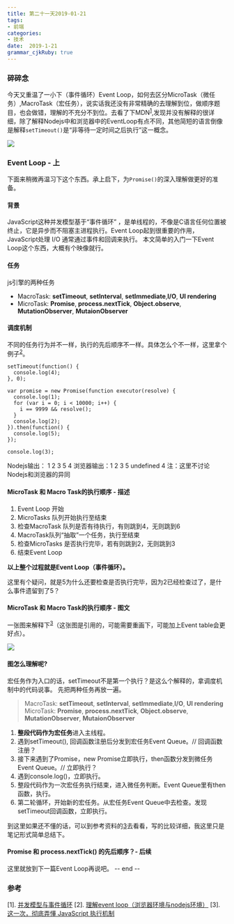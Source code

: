 ```yaml
---
title: 第二十一天2019-01-21
tags: 
- 前端
categories: 
- 技术
date:  2019-1-21
grammar_cjkRuby: true
---
```

### 碎碎念
今天又重温了一小下（事件循环）Event Loop，如何去区分MicroTask（微任务）,MacroTask（宏任务），说实话我还没有非常精确的去理解到位，做顺序题目，也会做错，理解的不充分不到位。去看了下MDN<sup>[1]</sup>,发现并没有解释的很详细，除了解释Nodejs中和浏览器中的EventLoop有点不同，其他简短的语言倒像是解释`setTimeout()`是“非等待一定时间之后执行”这一概念。

![](https://ws1.sinaimg.cn/large/b15ca614gy1fzelyzwwi1j20hk0b2n27.jpg)
<!--more-->
### Event Loop - 上

下面来稍微再温习下这个东西。承上启下，为`Promise()`的深入理解做更好的准备。
#### 背景
JavaScript这种并发模型基于“事件循环” ，是单线程的，不像是C语言任何位置被终止，它是异步而不阻塞主进程执行。Event Loop起到很重要的作用， JavaScript处理 I/O 通常通过事件和回调来执行。
本文简单的入门一下Event Loop这个东西，大概有个映像就行。
#### 任务
js引擎的两种任务
+ MacroTask: **setTimeout**, **setInterval**, **setImmediate**,**I/O**, **UI rendering**
+ MicroTask: **Promise**, **process.nextTick**, **Object.observe**, **MutationObserver**, **MutaionObserver**
#### 调度机制
不同的任务行为并不一样，执行的先后顺序不一样。具体怎么个不一样，这里拿个例子<sup>[2]</sup>。
```javascript?linenums
setTimeout(function() {
  console.log(4);
}, 0);

var promise = new Promise(function executor(resolve) {
  console.log(1);
  for (var i = 0; i < 10000; i++) {
    i == 9999 && resolve();
  }
  console.log(2);
}).then(function() {
  console.log(5);
});

console.log(3);
```
Nodejs输出： 1 2 3 5 4
浏览器输出：1 2 3 5 undefined 4
注：这里不讨论Nodejs和浏览器的异同

#### MicroTask 和 Macro Task的执行顺序 - 描述
1. Event Loop 开始
2. MicroTasks 队列开始执行至结束
3. 检查MacroTask 队列是否有待执行，有则跳到4，无则跳到6
4. MacroTask队列“抽取”一个任务，执行至结束
5. 检查MicroTasks 是否执行完毕，若有则跳到2，无则跳到3
6. 结束Event Loop

**以上整个过程就是Event Loop（事件循环）。**

这里有个疑问，就是5为什么还要检查是否执行完毕，因为2已经检查过了，是什么事件遗留到了5？
#### MicroTask 和 Macro Task的执行顺序 - 图文
一张图来解释下<sup>[3]</sup>（这张图是引用的，可能需要重画下，可能加上Event table会更好点）。

![](https://ws1.sinaimg.cn/large/b15ca614gy1fzellunmyaj20ux0q8472.jpg)
#### 图怎么理解呢?
宏任务作为入口的话，setTimeout不是第一个执行？是这么个解释的，拿调度机制中的代码说事。
先把两种任务再放一遍。
> MacroTask: **setTimeout**, **setInterval**, **setImmediate**,**I/O**, **UI rendering**
> MicroTask: **Promise**, **process.nextTick**, **Object.observe**, **MutationObserver**, **MutaionObserver**
1. **整段代码作为宏任务**进入主线程。
2. 遇到setTimeout(), 回调函数注册后分发到宏任务Event Queue。// 回调函数注册？
3. 接下来遇到了Promise，new Promise立即执行，then函数分发到微任务Event Queue。// 立即执行？
4. 遇到console.log()，立即执行。
5. 整段代码作为一次宏任务执行结束，进入微任务判断。Event Queue里有then函数，执行。
6. 第二轮循环，开始新的宏任务。从宏任务Event Queue中去检查。发现setTimeout回调函数，立即执行。

到这里如果还不懂的话，可以到参考资料的[3]去看看，写的比较详细，我这里只是笔记形式简单总结下。
#### Promise 和 process.nextTick() 的先后顺序？- 后续
这里就放到下一篇Event Loop再说吧。
-- end --
### 参考
\[1]. [并发模型与事件循环][1] 
\[2]. [理解event loop（浏览器环境与nodejs环境）][2]
\[3]. [这一次，彻底弄懂 JavaScript 执行机制][3]


  [1]: https://developer.mozilla.org/zh-CN/docs/Web/JavaScript/EventLoop
  [2]: https://imweb.io/topic/5b148768d4c96b9b1b4c4ea1
  [3]: https://juejin.im/post/59e85eebf265da430d571f89